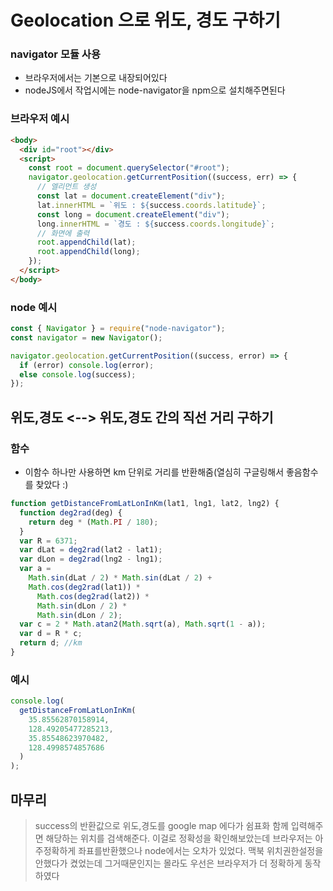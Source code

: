 # Geolocation 으로 위도, 경도 구하기

### navigator 모듈 사용

- 브라우저에서는 기본으로 내장되어있다
- nodeJS에서 작업시에는 node-navigator을 npm으로 설치해주면된다

### 브라우저 예시

```html
<body>
  <div id="root"></div>
  <script>
    const root = document.querySelector("#root");
    navigator.geolocation.getCurrentPosition((success, err) => {
      // 엘리먼트 생성
      const lat = document.createElement("div");
      lat.innerHTML = `위도 : ${success.coords.latitude}`;
      const long = document.createElement("div");
      long.innerHTML = `경도 : ${success.coords.longitude}`;
      // 화면에 출력
      root.appendChild(lat);
      root.appendChild(long);
    });
  </script>
</body>
```

### node 예시

```js
const { Navigator } = require("node-navigator");
const navigator = new Navigator();

navigator.geolocation.getCurrentPosition((success, error) => {
  if (error) console.log(error);
  else console.log(success);
});
```

## 위도,경도 <--> 위도,경도 간의 직선 거리 구하기

### 함수

- 이함수 하나만 사용하면 km 단위로 거리를 반환해줌(열심히 구글링해서 좋음함수를 찾았다 :)

```js
function getDistanceFromLatLonInKm(lat1, lng1, lat2, lng2) {
  function deg2rad(deg) {
    return deg * (Math.PI / 180);
  }
  var R = 6371;
  var dLat = deg2rad(lat2 - lat1);
  var dLon = deg2rad(lng2 - lng1);
  var a =
    Math.sin(dLat / 2) * Math.sin(dLat / 2) +
    Math.cos(deg2rad(lat1)) *
      Math.cos(deg2rad(lat2)) *
      Math.sin(dLon / 2) *
      Math.sin(dLon / 2);
  var c = 2 * Math.atan2(Math.sqrt(a), Math.sqrt(1 - a));
  var d = R * c;
  return d; //km
}
```

### 예시

```js
console.log(
  getDistanceFromLatLonInKm(
    35.85562870158914,
    128.49205477285213,
    35.85548623970482,
    128.4998574857686
  )
);
```

## 마무리

> success의 반환값으로 위도,경도를 google map 에다가 쉼표화 함께 입력해주면 해당하는 위치를 검색해준다. 이걸로 정확성을 확인해보았는데 브라우저는 아주정확하게 좌표를반환했으나 node에서는 오차가 있었다. 맥북 위치권한설정을 안했다가 켰었는데 그거때문인지는 몰라도 우선은 브라우저가 더 정확하게 동작하였다
